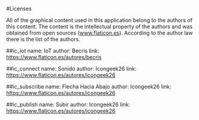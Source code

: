 #Licenses

All of the graphical content used in this application belong to the authors of this content.
The content is the intellectual property of the authors and was obtained from open sources (www.flaticon.es).
According to the author law there is the list of the authors.

##ic_iot
name: IoT
author: Becris
link: https://www.flaticon.es/autores/becris

##ic_connect
name: Sonido
author: Icongeek26
link: https://www.flaticon.es/autores/icongeek26

##ic_subscribe
name: Flecha Hacia Abajo
author: Icongeek26
link: https://www.flaticon.es/autores/icongeek26

##ic_publish
name: Subir
author: Icongeek26
link: https://www.flaticon.es/autores/icongeek26